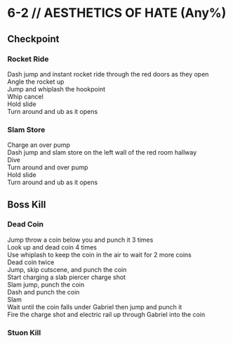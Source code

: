 # 6-2 // AESTHETICS OF HATE (Any%)


## Checkpoint

### Rocket Ride
Dash jump and instant rocket ride through the red doors as they open <br/>
Angle the rocket up <br/>
Jump and whiplash the hookpoint <br/>
Whip cancel <br/>
Hold slide  <br/>
Turn around and ub as it opens <br/>

### Slam Store
Charge an over pump <br/>
Dash jump and slam store on the left wall of the red room hallway <br/>
Dive <br/>
Turn around and over pump <br/>
Hold slide  <br/>
Turn around and ub as it opens <br/>
## Boss Kill

### Dead Coin
Jump throw a coin below you and punch it 3 times <br/>
Look up and dead coin 4 times <br/>
Use whiplash to keep the coin in the air to wait for 2 more coins <br/>
Dead coin twice <br/>
Jump, skip cutscene, and punch the coin <br/>
Start charging a slab piercer charge shot <br/>
Slam jump, punch the coin <br/>
Dash and punch the coin <br/>
Slam <br/>
Wait until the coin falls under Gabriel then jump and punch it <br/>
Fire the charge shot and electric rail up through Gabriel into the coin

### Stuon Kill